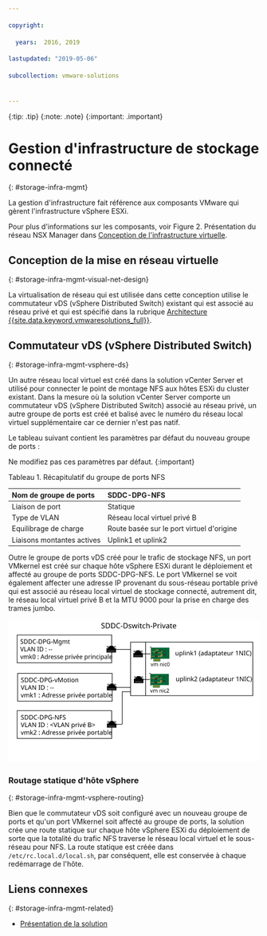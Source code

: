 ```yaml
---

copyright:

  years:  2016, 2019

lastupdated: "2019-05-06"

subcollection: vmware-solutions


---
```


{:tip: .tip}
{:note: .note}
{:important: .important}

# Gestion d'infrastructure de stockage connecté
{: #storage-infra-mgmt}

La gestion d'infrastructure fait référence aux composants VMware qui gèrent l'infrastructure vSphere ESXi.

Pour plus d'informations sur les composants, voir Figure 2. Présentation du réseau NSX Manager dans [Conception de l'infrastructure virtuelle](/docs/services/vmwaresolutions/archiref/solution?topic=vmware-solutions-design_virtualinfrastructure).

## Conception de la mise en réseau virtuelle
{: #storage-infra-mgmt-visual-net-design}

La virtualisation de réseau qui est utilisée dans cette conception utilise le commutateur vDS (vSphere Distributed Switch) existant qui est associé au réseau privé et qui est spécifié dans la rubrique [Architecture {{site.data.keyword.vmwaresolutions_full}}](/docs/services/vmwaresolutions/archiref/solution?topic=vmware-solutions-solution_overview).

## Commutateur vDS (vSphere Distributed Switch)
{: #storage-infra-mgmt-vsphere-ds}

Un autre réseau local virtuel est créé dans la solution vCenter Server et utilisé pour connecter le point de montage NFS aux hôtes ESXi du cluster existant. Dans la mesure où la solution vCenter Server comporte un commutateur vDS (vSphere Distributed Switch) associé au réseau privé, un autre groupe de ports est créé et balisé avec le numéro du réseau local virtuel supplémentaire car ce dernier n'est pas natif.

Le tableau suivant contient les paramètres par défaut du nouveau groupe de ports :

Ne modifiez pas ces paramètres par défaut.
{:important}

Tableau 1. Récapitulatif du groupe de ports NFS

| Nom de groupe de ports | SDDC-DPG-NFS |
|:--------------- |:------------ |
| Liaison de port | Statique |
| Type de VLAN | Réseau local virtuel privé B |
| Equilibrage de charge | Route basée sur le port virtuel d'origine |
| Liaisons montantes actives | Uplink1 et uplink2 |

Outre le groupe de ports vDS créé pour le trafic de stockage NFS, un port VMkernel est créé sur chaque hôte vSphere ESXi durant le déploiement et affecté au groupe de ports SDDC-DPG-NFS. Le port VMkernel se voit également affecter une adresse IP provenant du sous-réseau portable privé qui est associé au réseau local virtuel de stockage connecté, autrement dit, le réseau local virtuel privé B et la MTU 9000 pour la prise en charge des trames jumbo.

![Groupes de ports et liaisons montantes vDS privés](../../images/private_vds_portgroups_and_uplinks.svg "Groupes de ports et liaisons montantes vDS privés")

### Routage statique d'hôte vSphere
{: #storage-infra-mgmt-vsphere-routing}

Bien que le commutateur vDS soit configuré avec un nouveau groupe de ports et qu'un port VMkernel soit affecté au groupe de ports, la solution crée une route statique sur chaque hôte vSphere ESXi du déploiement de sorte que la totalité du trafic NFS traverse le réseau local virtuel et le sous-réseau pour NFS. La route statique est créée dans `/etc/rc.local.d/local.sh`, par conséquent, elle est conservée à chaque redémarrage de l'hôte.

## Liens connexes
{: #storage-infra-mgmt-related}

* [Présentation de la solution](/docs/services/vmwaresolutions/archiref/solution?topic=vmware-solutions-solution_overview)
